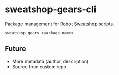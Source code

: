 # sweatshop-gears-cli

Package management for [Robot Sweatshop](https://github.com/JScott/robot_sweatshop) scripts.

`sweatshop gears <package-name>`

## Future

- More metadata (author, description)
- Source from custom repo
